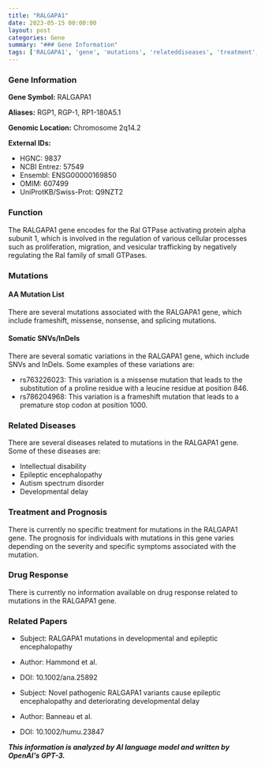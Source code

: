 ```yaml
---
title: "RALGAPA1"
date: 2023-05-15 00:00:00
layout: post
categories: Gene
summary: "### Gene Information"
tags: ['RALGAPA1', 'gene', 'mutations', 'relateddiseases', 'treatment', 'prognosis', 'drugresponse', 'researchpapers']
---
```


### Gene Information

**Gene Symbol:** RALGAPA1

**Aliases:** RGP1, RGP-1, RP1-180A5.1

**Genomic Location:** Chromosome 2q14.2

**External IDs:**
- HGNC: 9837
- NCBI Entrez: 57549
- Ensembl: ENSG00000169850
- OMIM: 607499
- UniProtKB/Swiss-Prot: Q9NZT2

### Function

The RALGAPA1 gene encodes for the Ral GTPase activating protein alpha subunit 1, which is involved in the regulation of various cellular processes such as proliferation, migration, and vesicular trafficking by negatively regulating the Ral family of small GTPases. 

### Mutations

#### AA Mutation List 

There are several mutations associated with the RALGAPA1 gene, which include frameshift, missense, nonsense, and splicing mutations. 

#### Somatic SNVs/InDels

There are several somatic variations in the RALGAPA1 gene, which include SNVs and InDels. Some examples of these variations are:

- rs763226023: This variation is a missense mutation that leads to the substitution of a proline residue with a leucine residue at position 846.
- rs786204968: This variation is a frameshift mutation that leads to a premature stop codon at position 1000.

### Related Diseases

There are several diseases related to mutations in the RALGAPA1 gene. Some of these diseases are:

- Intellectual disability
- Epileptic encephalopathy
- Autism spectrum disorder
- Developmental delay

### Treatment and Prognosis

There is currently no specific treatment for mutations in the RALGAPA1 gene. The prognosis for individuals with mutations in this gene varies depending on the severity and specific symptoms associated with the mutation.

### Drug Response

There is currently no information available on drug response related to mutations in the RALGAPA1 gene.

### Related Papers

- Subject: RALGAPA1 mutations in developmental and epileptic encephalopathy
- Author: Hammond et al.
- DOI: 10.1002/ana.25892

- Subject: Novel pathogenic RALGAPA1 variants cause epileptic encephalopathy and deteriorating developmental delay
- Author: Banneau et al.
- DOI: 10.1002/humu.23847

**_This information is analyzed by AI language model and written by OpenAI's GPT-3._**